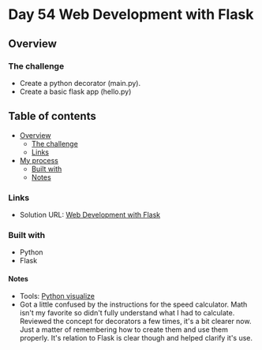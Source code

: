 # Day 54 Web Development with Flask

## Overview

### The challenge

- Create a python decorator (main.py).
- Create a basic flask app (hello.py)

## Table of contents

- [Overview](#overview)
  - [The challenge](#the-challenge)
  - [Links](#links)
- [My process](#my-process)
  - [Built with](#built-with)
  - [Notes](#notes)

### Links

- Solution URL: [Web Development with Flask](https://github.com/Mikerniker/100_Days_of_Python/tree/main/Day54)

### Built with

- Python
- Flask


#### Notes
- Tools:
[Python visualize](https://pythontutor.com/visualize.html#mode=edit)
- Got a little confused by the instructions for the speed calculator. Math isn't my favorite so didn't fully understand what I had to calculate. Reviewed the concept for decorators a few times, it's a bit clearer now. Just a matter of remembering how to create them and use them properly. It's relation to Flask is clear though and helped clarify it's use.

